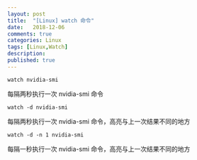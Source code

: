 ```yaml
---
layout: post
title:  "[Linux] watch 命令"
date:   2018-12-06
comments: true
categories: Linux
tags: [Linux,Watch]
description:
published: true
---
```


```
watch nvidia-smi
```

每隔两秒执行一次 nvidia-smi 命令

```
watch -d nvidia-smi
```

每隔两秒执行一次 nvidia-smi 命令，高亮与上一次结果不同的地方

```
watch -d -n 1 nvidia-smi
```

每隔一秒执行一次 nvidia-smi 命令，高亮与上一次结果不同的地方
